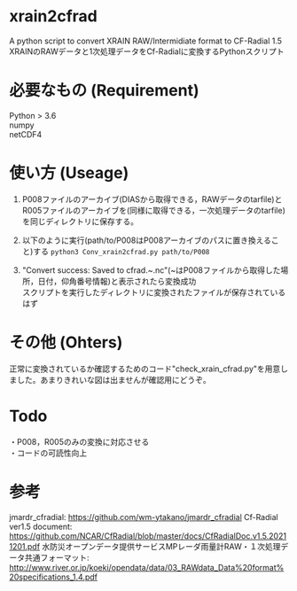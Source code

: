 # xrain2cfrad
A python script to convert XRAIN RAW/Intermidiate format to CF-Radial 1.5<br>
XRAINのRAWデータと1次処理データをCf-Radialに変換するPythonスクリプト

# 必要なもの (Requirement)
Python > 3.6  
numpy  
netCDF4  

# 使い方 (Useage)
1. P008ファイルのアーカイブ(DIASから取得できる，RAWデータのtarfile)とR005ファイルのアーカイブを(同様に取得できる，一次処理データのtarfile)を同じディレクトリに保存する。 
  
2. 以下のように実行(path/to/P008はP008アーカイブのパスに置き換えること)する
<code>python3 Conv_xrain2cfrad.py path/to/P008</code>  
  
3. "Convert success: Saved to cfrad.~.nc"(~はP008ファイルから取得した場所，日付，仰角番号情報)と表示されたら変換成功  
スクリプトを実行したディレクトリに変換されたファイルが保存されているはず  
  
# その他 (Ohters)
正常に変換されているか確認するためのコード"check_xrain_cfrad.py"を用意しました。あまりきれいな図は出ませんが確認用にどうぞ。
  
# Todo
・P008，R005のみの変換に対応させる<br>
・コードの可読性向上

# 参考
jmardr_cfradial: https://github.com/wm-ytakano/jmardr_cfradial
Cf-Radial ver1.5 document: https://github.com/NCAR/CfRadial/blob/master/docs/CfRadialDoc.v1.5.20211201.pdf
水防災オープンデータ提供サービスMPレーダ雨量計RAW・１次処理データ共通フォーマット: http://www.river.or.jp/koeki/opendata/data/03_RAWdata_Data%20format%20specifications_1.4.pdf
